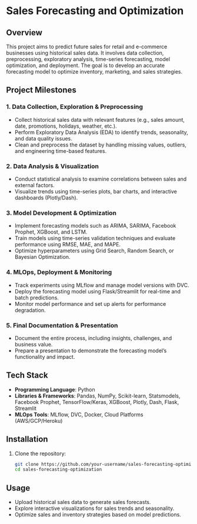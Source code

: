 # Sales Forecasting and Optimization
## Overview
This project aims to predict future sales for retail and e-commerce businesses using historical sales data. It involves data collection, preprocessing, exploratory analysis, time-series forecasting, model optimization, and deployment. The goal is to develop an accurate forecasting model to optimize inventory, marketing, and sales strategies.

## Project Milestones

### 1. Data Collection, Exploration & Preprocessing
- Collect historical sales data with relevant features (e.g., sales amount, date, promotions, holidays, weather, etc.).
- Perform Exploratory Data Analysis (EDA) to identify trends, seasonality, and data quality issues.
- Clean and preprocess the dataset by handling missing values, outliers, and engineering time-based features.

### 2. Data Analysis & Visualization
- Conduct statistical analysis to examine correlations between sales and external factors.
- Visualize trends using time-series plots, bar charts, and interactive dashboards (Plotly/Dash).

### 3. Model Development & Optimization
- Implement forecasting models such as ARIMA, SARIMA, Facebook Prophet, XGBoost, and LSTM.
- Train models using time-series validation techniques and evaluate performance using RMSE, MAE, and MAPE.
- Optimize hyperparameters using Grid Search, Random Search, or Bayesian Optimization.

### 4. MLOps, Deployment & Monitoring
- Track experiments using MLflow and manage model versions with DVC.
- Deploy the forecasting model using Flask/Streamlit for real-time and batch predictions.
- Monitor model performance and set up alerts for performance degradation.

### 5. Final Documentation & Presentation
- Document the entire process, including insights, challenges, and business value.
- Prepare a presentation to demonstrate the forecasting model’s functionality and impact.

## Tech Stack
- **Programming Language**: Python
- **Libraries & Frameworks**: Pandas, NumPy, Scikit-learn, Statsmodels, Facebook Prophet, TensorFlow/Keras, XGBoost, Plotly, Dash, Flask, Streamlit
- **MLOps Tools**: MLflow, DVC, Docker, Cloud Platforms (AWS/GCP/Heroku)

## Installation
1. Clone the repository:
   ```bash
   git clone https://github.com/your-username/sales-forecasting-optimization.git
   cd sales-forecasting-optimization
   ```


## Usage
- Upload historical sales data to generate sales forecasts.
- Explore interactive visualizations for sales trends and seasonality.
- Optimize sales and inventory strategies based on model predictions.

